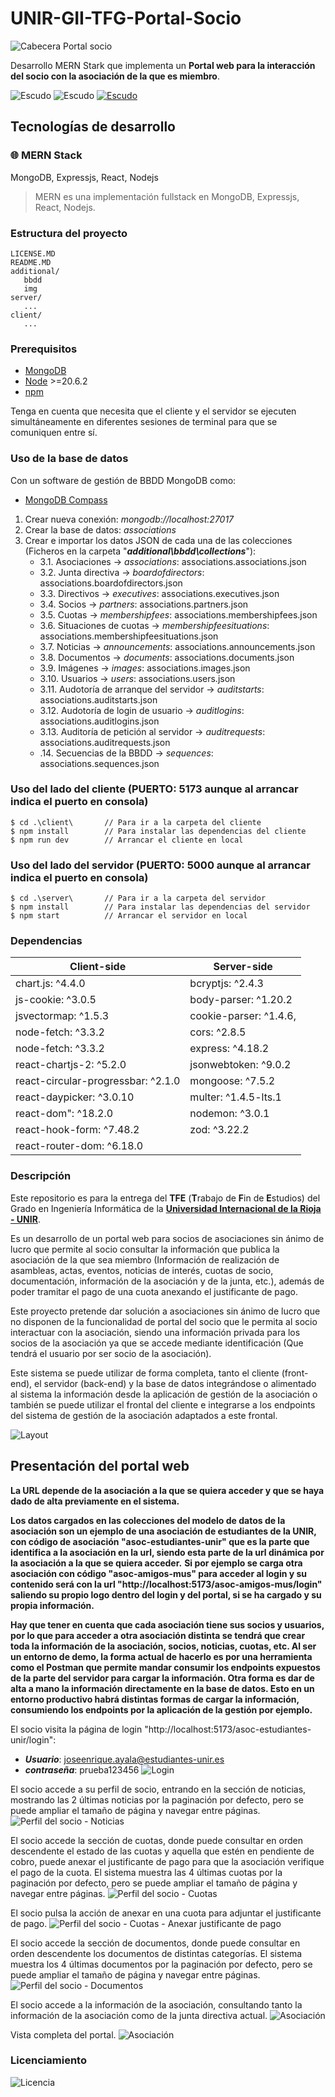 # UNIR-GII-TFG-Portal-Socio
![Cabecera Portal socio](https://github.com/JossTero/UNIR-GII-TFG-Portal-Socio/blob/main/additional/img/header/JAOM_UNIR_GII_TFG_Cebecera_portal_Horizontal.PNG)
 
Desarrollo MERN Stark que implementa un **Portal web para la interacción del socio con la asociación de la que es miembro**.

![Escudo](https://img.shields.io/badge/status-in%20Development-red) ![Escudo](https://img.shields.io/badge/logo-javascript-blue?logo=javascript&logoColor=f5f5f5) <a href="https://creativecommons.org/licenses/by-nc-sa/4.0/">![Escudo](https://img.shields.io/badge/license-in%20CC%20BY--NC--SA%204.0-yellow)</a>

## Tecnologías de desarrollo

### 🌐 MERN Stack
MongoDB, Expressjs, React, Nodejs
> MERN es una implementación fullstack en MongoDB, Expressjs, React, Nodejs.

### Estructura del proyecto
```terminal
LICENSE.MD
README.MD
additional/
   bbdd
   img
server/
   ...
client/
   ...
```
### Prerequisitos
- [MongoDB](https://www.mongodb.com/)
- [Node](https://nodejs.org/en/download/) >=20.6.2
- [npm](https://nodejs.org/en/download/package-manager/)

Tenga en cuenta que necesita que el cliente y el servidor se ejecuten simultáneamente en diferentes sesiones de terminal para que se comuniquen entre sí.

### Uso de la base de datos
Con un software de gestión de BBDD MongoDB como:
- [MongoDB Compass](https://www.mongodb.com/try/download/compass)

1. Crear nueva conexión: *mongodb://localhost:27017*
2. Crear la base de datos: *associations*
3. Crear e importar los datos JSON de cada una de las colecciones (Ficheros en la carpeta "***additional\bbdd\collections***"):
    - 3.1. Asociaciones -> *associations*: associations.associations.json
    - 3.2. Junta directiva -> *boardofdirectors*: associations.boardofdirectors.json
    - 3.3. Directivos -> *executives*: associations.executives.json
    - 3.4. Socios -> *partners*: associations.partners.json
    - 3.5. Cuotas -> *membershipfees*: associations.membershipfees.json
    - 3.6. Situaciones de cuotas -> *membershipfeesituations*: associations.membershipfeesituations.json
    - 3.7. Noticias -> *announcements*: associations.announcements.json
    - 3.8. Documentos -> *documents*: associations.documents.json
    - 3.9. Imágenes -> *images*: associations.images.json
    - 3.10. Usuarios -> *users*: associations.users.json
    - 3.11. Audotoría de arranque del servidor -> *auditstarts*: associations.auditstarts.json
    - 3.12. Audotoría de login de usuario -> *auditlogins*: associations.auditlogins.json
    - 3.13. Auditoría de petición al servidor -> *auditrequests*: associations.auditrequests.json
    - .14. Secuencias de la BBDD -> *sequences*: associations.sequences.json

### Uso del lado del cliente (PUERTO: 5173 aunque al arrancar indica el puerto en consola)
```terminal
$ cd .\client\       // Para ir a la carpeta del cliente
$ npm install        // Para instalar las dependencias del cliente
$ npm run dev        // Arrancar el cliente en local
```

### Uso del lado del servidor (PUERTO: 5000 aunque al arrancar indica el puerto en consola)
```terminal
$ cd .\server\       // Para ir a la carpeta del servidor
$ npm install        // Para instalar las dependencias del servidor
$ npm start          // Arrancar el servidor en local
```

### Dependencias
Client-side | Server-side
--- | ---
chart.js: ^4.4.0 | bcryptjs: ^2.4.3
js-cookie: ^3.0.5 | body-parser: ^1.20.2
jsvectormap: ^1.5.3 | cookie-parser: ^1.4.6,
node-fetch: ^3.3.2 | cors: ^2.8.5
node-fetch: ^3.3.2 | express: ^4.18.2
react-chartjs-2: ^5.2.0 | jsonwebtoken: ^9.0.2
react-circular-progressbar: ^2.1.0 | mongoose: ^7.5.2
react-daypicker: ^3.0.10 | multer: ^1.4.5-lts.1
react-dom": ^18.2.0 | nodemon: ^3.0.1
react-hook-form: ^7.48.2 | zod: ^3.22.2
react-router-dom: ^6.18.0 | 

### Descripción

Este repositorio es para la entrega del **TFE** \(**T**rabajo de **F**in de **E**studios\) del Grado en Ingeniería Informática de la **<a href="https://www.unir.net" target="_blank">Universidad Internacional de la Rioja - UNIR</a>**.

Es un desarrollo de un portal web para socios de asociaciones sin ánimo de lucro que permite al socio consultar la información que publica la asociación de la que sea miembro (Información de realización de asambleas, actas, eventos, noticias de interés, cuotas de socio, documentación, información de la asociación y de la junta, etc.), además de poder tramitar el pago de una cuota anexando el justificante de pago.

Este proyecto pretende dar solución a asociaciones sin ánimo de lucro que no disponen de la funcionalidad de portal del socio que le permita al socio interactuar con la asociación, siendo una información privada para los socios de la asociación ya que se accede mediante identificación (Que tendrá el usuario por ser socio de la asociación).

Este sistema se puede utilizar de forma completa, tanto el cliente (front-end), el servidor (back-end) y la base de datos integrándose o alimentado al sistema la información desde la aplicación de gestión de la asociación o también se puede utilizar el frontal del cliente e integrarse a los endpoints del sistema de gestión de la asociación adaptados a este frontal.

![Layout](https://github.com/JossTero/UNIR-GII-TFG-Portal-Socio/blob/main/additional/img/portal/07_JAOM_UNIR_GII_TFG_Portal_del_socio_Asociaci%C3%B3n_de_estudiantes_de_la_UNIR_Acciones_del_socio.PNG)

## Presentación del portal web

**La URL depende de la asociación a la que se quiera acceder y que se haya dado de alta previamente en el sistema.**

**Los datos cargados en las colecciones del modelo de datos de la asociación son un ejemplo de una asociación de estudiantes de la UNIR, con código de asociación "asoc-estudiantes-unir" que es la parte que identifica a la asociación en la url, siendo esta parte de la url dinámica por la asociación a la que se quiera acceder.** **Si por ejemplo se carga otra asociación con código "asoc-amigos-mus" para acceder al login y su contenido será con la url **"http://localhost:5173/asoc-amigos-mus/login"** saliendo su propio logo dentro del login y del portal, si se ha cargado y su propia información.**

**Hay que tener en cuenta que cada asociación tiene sus socios y usuarios, por lo que para acceder a otra asociación distinta se tendrá que crear toda la información de la asociación, socios, noticias, cuotas, etc. Al ser un entorno de demo, la forma actual de hacerlo es por una herramienta como el Postman que permite mandar consumir los endpoints expuestos de la parte del servidor para cargar la información. Otra forma es dar de alta a mano la información directamente en la base de datos. Esto en un entorno productivo habrá distintas formas de cargar la información, consumiendo los endpoints por la aplicación de la gestión por ejemplo.**

El socio visita la página de login "http://localhost:5173/asoc-estudiantes-unir/login":

- ***Usuario***: joseenrique.ayala@estudiantes-unir.es
- ***contraseña***: prueba123456
![Login](https://github.com/JossTero/UNIR-GII-TFG-Portal-Socio/blob/main/additional/img/portal/01_JAOM_UNIR_GII_TFG_Portal_del_socio_Asociaci%C3%B3n_de_estudiantes_de_la_UNIR_Login.PNG)

El socio accede a su perfil de socio, entrando en la sección de noticias, mostrando las 2 últimas noticias por la paginación por defecto, pero se puede ampliar el tamaño de página y navegar entre páginas.
![Perfil del socio - Noticias](https://github.com/JossTero/UNIR-GII-TFG-Portal-Socio/blob/main/additional/img/portal/02_JAOM_UNIR_GII_TFG_Portal_del_socio_Asociaci%C3%B3n_de_estudiantes_de_la_UNIR_Perfil_del_socio_Noticias.PNG)

El socio accede la sección de cuotas, donde puede consultar en orden descendente el estado de las cuotas y aquella que estén en pendiente de cobro, puede anexar el justificante de pago para que la asociación verifique el pago de la cuota. El sistema muestra las 4 últimas cuotas por la paginación por defecto, pero se puede ampliar el tamaño de página y navegar entre páginas.
![Perfil del socio - Cuotas](https://github.com/JossTero/UNIR-GII-TFG-Portal-Socio/blob/main/additional/img/portal/03_JAOM_UNIR_GII_TFG_Portal_del_socio_Asociaci%C3%B3n_de_estudiantes_de_la_UNIR_Perfil_del_socio_Cuotas.PNG)

El socio pulsa la acción de anexar en una cuota para adjuntar el justificante de pago.
![Perfil del socio - Cuotas - Anexar justificante de pago](https://github.com/JossTero/UNIR-GII-TFG-Portal-Socio/blob/main/additional/img/portal/04_JAOM_UNIR_GII_TFG_Portal_del_socio_Asociaci%C3%B3n_de_estudiantes_de_la_UNIR_Perfil_del_socio_Cuotas_Anexar_justificante_de_pago.PNG)

El socio accede la sección de documentos, donde puede consultar en orden descendente los documentos de distintas categorías. El sistema muestra los 4 últimas documentos por la paginación por defecto, pero se puede ampliar el tamaño de página y navegar entre páginas.
![Perfil del socio - Documentos](https://github.com/JossTero/UNIR-GII-TFG-Portal-Socio/blob/main/additional/img/portal/05_JAOM_UNIR_GII_TFG_Portal_del_socio_Asociaci%C3%B3n_de_estudiantes_de_la_UNIR_Perfil_del_socio_Documentos.PNG)

El socio accede a la información de la asociación, consultando tanto la información de la asociación como de la junta directiva actual.
![Asociación](https://github.com/JossTero/UNIR-GII-TFG-Portal-Socio/blob/main/additional/img/portal/06_JAOM_UNIR_GII_TFG_Portal_del_socio_Asociaci%C3%B3n_de_estudiantes_de_la_UNIR_Asociaci%C3%B3n_Junta_directiva.PNG)

Vista completa del portal.
![Asociación](https://github.com/JossTero/UNIR-GII-TFG-Portal-Socio/blob/main/additional/img/portal/08_JAOM_UNIR_GII_TFG_Portal_del_socio_Asociaci%C3%B3n_de_estudiantes_de_la_UNIR_Vista_completa)

### Licenciamiento

![Licencia](https://github.com/JossTero/UNIR-GII-TFG-Portal-Socio/blob/main/additional/img/license/licencias-creative-commons-04.png)

